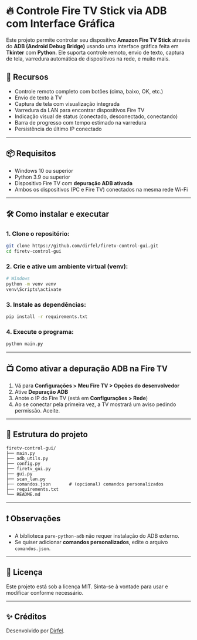 # 🔥 Controle Fire TV Stick via ADB com Interface Gráfica

Este projeto permite controlar seu dispositivo **Amazon Fire TV Stick** através do **ADB (Android Debug Bridge)** usando uma interface gráfica feita em **Tkinter** com **Python**. Ele suporta controle remoto, envio de texto, captura de tela, varredura automática de dispositivos na rede, e muito mais.

## 🚀 Recursos

- Controle remoto completo com botões (cima, baixo, OK, etc.)
- Envio de texto à TV
- Captura de tela com visualização integrada
- Varredura da LAN para encontrar dispositivos Fire TV
- Indicação visual de status (conectado, desconectado, conectando)
- Barra de progresso com tempo estimado na varredura
- Persistência do último IP conectado

---

## 📦 Requisitos

- Windows 10 ou superior
- Python 3.9 ou superior
- Dispositivo Fire TV com **depuração ADB ativada**
- Ambos os dispositivos (PC e Fire TV) conectados na mesma rede Wi-Fi

---

## 🛠️ Como instalar e executar

### 1. Clone o repositório:

```bash
git clone https://github.com/dirfel/firetv-control-gui.git
cd firetv-control-gui
```

### 2. Crie e ative um ambiente virtual (venv):

```bash
# Windows
python -m venv venv
venv\Scripts\activate
```

### 3. Instale as dependências:

```bash
pip install -r requirements.txt
```

### 4. Execute o programa:

```bash
python main.py
```

---

## 📺 Como ativar a depuração ADB na Fire TV

1. Vá para **Configurações > Meu Fire TV > Opções do desenvolvedor**
2. Ative **Depuração ADB**
3. Anote o IP do Fire TV (está em **Configurações > Rede**)
4. Ao se conectar pela primeira vez, a TV mostrará um aviso pedindo permissão. Aceite.

---

## 🧪 Estrutura do projeto

```
firetv-control-gui/
├── main.py
├── adb_utils.py
├── config.py
├── firetv_gui.py
├── gui.py
├── scan_lan.py
├── comandos.json       # (opcional) comandos personalizados
├── requirements.txt
└── README.md
```

---

## ❗ Observações

- A biblioteca `pure-python-adb` não requer instalação do ADB externo.
- Se quiser adicionar **comandos personalizados**, edite o arquivo `comandos.json`.

---

## 📃 Licença

Este projeto está sob a licença MIT. Sinta-se à vontade para usar e modificar conforme necessário.

---

## ✨ Créditos

Desenvolvido por [Dirfel](https://github.com/dirfel).